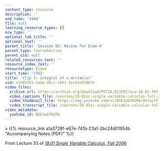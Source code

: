 ```yaml
---
content_type: resource
description: ''
end_time: '2946'
file: null
learning_resource_types: []
ocw_type: ''
optional_tab_title: ''
optional_text: ''
parent_title: 'Session 85: Review for Exam 4'
parent_type: CourseSection
parent_uid: null
related_resources_text: ''
resource_index_text: ''
resourcetype: Video
start_time: '2762'
title: 'Clip 3: Integral of x arctan(x)'
uid: e35027b3-3aae-d5cc-c601-5ec61e810b7e
video_files:
  archive_url: https://archive.org/download/MIT18.01JF07/ocw-18.01-f07-lec33_300k.mp4
  video_captions_file: /courses/18-01sc-single-variable-calculus-fall-2010/a889ec057e01588b921b03b5c26b3215_BGE3wb7H2PA.vtt
  video_thumbnail_file: https://img.youtube.com/vi/BGE3wb7H2PA/default.jpg
  video_transcript_file: /courses/18-01sc-single-variable-calculus-fall-2010/1bbe0fe70a29a84b33d9a86dcdf5f18a_BGE3wb7H2PA.pdf
video_metadata:
  youtube_id: BGE3wb7H2PA
---
```


» {{% resource_link a1a3728f-e67e-741b-23a1-2bc24d01954b "Accompanying Notes (PDF)" %}}

From Lecture 33 of [_18.01 Single Variable Calculus, Fall 2006_](/courses/18-01-single-variable-calculus-fall-2006/video_galleries/video-lectures)


